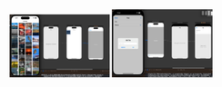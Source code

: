 <div display="flex">
  <img src="./main.png" width="35%" />
  <img src="./sub.png" width="35%" />
</div>
